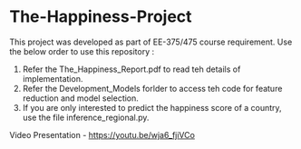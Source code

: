 # The-Happiness-Project
This project was developed as part of EE-375/475 course requirement. 
Use the below order to use this repository :
1. Refer the The_Happiness_Report.pdf to read teh details of implementation.
2. Refer the Development_Models forlder to access teh code for feature reduction and model selection.
3. If you are only interested to predict the happiness score of a country, use the file inference_regional.py.

Video Presentation - https://youtu.be/wja6_fjiVCo 
